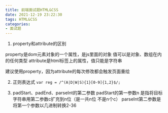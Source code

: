 ```yaml
---
title: 前端面试题HTML&CSS
date: 2021-12-19 23:22:30
tags: HTML&CSS
categories:
- 面试题
---
```


1. property和attribute的区别

property是dom元素对象的一个属性，是js里面的对象 值可以是对象、数组在内的任何类型
attribute是html标签上的属性，值只能是字符串

建议使用property，因为attribute的每次修改都会触发页面重绘

2. 正则表达式
`var reg = /^(A|D|W|S){1}[0-9]{1,2}$/;`


3. padStart、padEnd、parseInt的第二参数
padStart的第一参数n 是指将目标字符串用第二参数c扩充到n位（是一共n位 不是n个c）
parseInt第二参数是 将第一个参数以几进制转换2-36